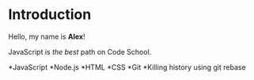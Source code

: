 # Introduction
Hello, my name is **Alex**!

JavaScript is _the best_ path on Code School.

*JavaScript
*Node.js
*HTML
*CSS
*Git
*Killing history using git rebase
